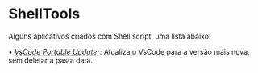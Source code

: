 # ShellTools
Alguns aplicativos criados com Shell script, uma lista abaixo: 
 
• [*VsCode Portable Updater*](https://github.com/Fptbb/ShellTools/raw/main/Apps/Update.exe): Atualiza o VsCode para a versão mais nova, sem deletar a pasta data.
